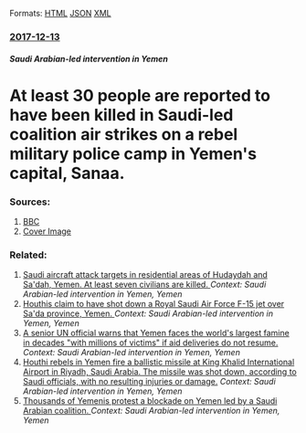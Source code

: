 
Formats: [HTML](/news/2017/12/13/at-least-30-people-are-reported-to-have-been-killed-in-saudi-led-coalition-air-strikes-on-a-rebel-military-police-camp-in-yemen-s-capital-s.html)  [JSON](/news/2017/12/13/at-least-30-people-are-reported-to-have-been-killed-in-saudi-led-coalition-air-strikes-on-a-rebel-military-police-camp-in-yemen-s-capital-s.json)  [XML](/news/2017/12/13/at-least-30-people-are-reported-to-have-been-killed-in-saudi-led-coalition-air-strikes-on-a-rebel-military-police-camp-in-yemen-s-capital-s.xml)  

### [2017-12-13](/news/2017/12/13/index.md)

##### Saudi Arabian-led intervention in Yemen
# At least 30 people are reported to have been killed in Saudi-led coalition air strikes on a rebel military police camp in Yemen's capital, Sanaa. 




### Sources:

1. [BBC](http://www.bbc.com/news/world-middle-east-42338359)
1. [Cover Image](https://ichef-1.bbci.co.uk/news/1024/cpsprodpb/13C71/production/_99190018_mediaitem99190012.jpg)

### Related:

1. [Saudi aircraft attack targets in residential areas of Hudaydah and Sa'dah, Yemen. At least seven civilians are killed. ](/news/2018/03/24/saudi-aircraft-attack-targets-in-residential-areas-of-hudaydah-and-sa-dah-yemen-at-least-seven-civilians-are-killed.md) _Context: Saudi Arabian-led intervention in Yemen, Yemen_
2. [Houthis claim to have shot down a Royal Saudi Air Force F-15 jet over Sa'da province, Yemen. ](/news/2018/03/21/houthis-claim-to-have-shot-down-a-royal-saudi-air-force-f-15-jet-over-sa-da-province-yemen.md) _Context: Saudi Arabian-led intervention in Yemen, Yemen_
3. [A senior UN official warns that Yemen faces the world's largest famine in decades "with millions of victims" if aid deliveries do not resume. ](/news/2017/11/9/a-senior-un-official-warns-that-yemen-faces-the-world-s-largest-famine-in-decades-with-millions-of-victims-if-aid-deliveries-do-not-resume.md) _Context: Saudi Arabian-led intervention in Yemen, Yemen_
4. [Houthi rebels in Yemen fire a ballistic missile at King Khalid International Airport in Riyadh, Saudi Arabia. The missile was shot down, according to Saudi officials, with no resulting injuries or damage.](/news/2017/11/4/houthi-rebels-in-yemen-fire-a-ballistic-missile-at-king-khalid-international-airport-in-riyadh-saudi-arabia-the-missile-was-shot-down-acc.md) _Context: Saudi Arabian-led intervention in Yemen, Yemen_
5. [Thousands of Yemenis protest a blockade on Yemen led by a Saudi Arabian coalition. ](/news/2017/11/13/thousands-of-yemenis-protest-a-blockade-on-yemen-led-by-a-saudi-arabian-coalition.md) _Context: Saudi Arabian-led intervention in Yemen, Yemen_
